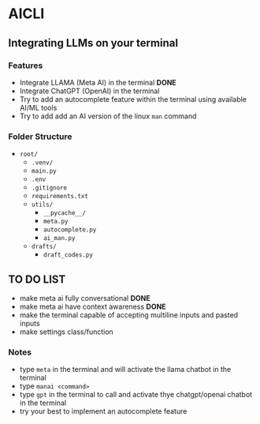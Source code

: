 # AICLI
## Integrating LLMs on your terminal

### Features
- Integrate LLAMA (Meta AI) in the terminal **DONE**
- Integrate ChatGPT (OpenAI) in the terminal
- Try to add an autocomplete feature within the terminal using available AI/ML tools
- Try to add add an AI version of the linux ```man``` command

### Folder Structure
- `root/`
    - `.venv/`
    - `main.py`
    - `.env`
    - `.gitignore`
    - `requirements.txt`
    - `utils/`
        - `__pycache__/`
        - `meta.py`
        - `autocomplete.py`
        - `ai_man.py`
    - `drafts/`
        - `draft_codes.py`

## TO DO LIST
- make meta ai fully conversational **DONE**
- make meta ai have context awareness **DONE**
- make the terminal capable of accepting multiline inputs and pasted inputs
- make settings class/function 

### Notes
- type ```meta``` in the terminal and will activate the llama chatbot in the terminal
- type ```manai <command>``` 
- type ```gpt``` in the terminal to call and activate thye chatgpt/openai chatbot in the terminal
- try your best to implement an autocomplete feature